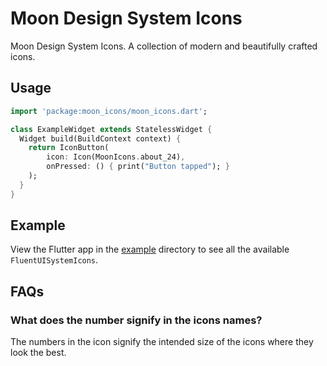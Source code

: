 # Moon Design System Icons

Moon Design System Icons. A collection of modern and beautifully crafted icons. 

## Usage

```dart
import 'package:moon_icons/moon_icons.dart';

class ExampleWidget extends StatelessWidget {
  Widget build(BuildContext context) {
    return IconButton(
        icon: Icon(MoonIcons.about_24),
        onPressed: () { print("Button tapped"); }
    );
  }
}
```
## Example

View the Flutter app in the [example](https://github.com/microsoft/fluentui-system-icons/tree/main/flutter/example) directory to see all the available `FluentUISystemIcons`.

## FAQs

### What does the number signify in the icons names?

The numbers in the icon signify the intended size of the icons where they look the best.

